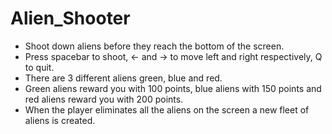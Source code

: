 # Alien_Shooter
-   Shoot down aliens before they reach the bottom of the screen.
-   Press spacebar to shoot, <- and -> to move left and right respectively, Q to quit.
-   There are 3 different aliens green, blue and red.
-   Green aliens reward you with 100 points, blue aliens with 150 points and red aliens reward you with 200 points.
-   When the player eliminates all the aliens on the screen a new fleet of aliens is created.
